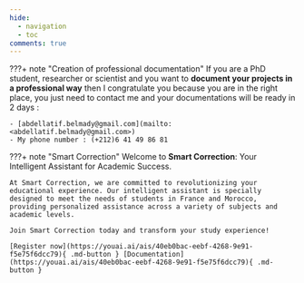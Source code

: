 ```yaml
---
hide:
  - navigation
  - toc
comments: true
---
```


???+ note "Creation of professional documentation"
    If you are a PhD student, researcher or scientist and you want to **document your projects in a professional way** then I congratulate you because you are in the right place, you just need to contact me and your documentations will be ready in 2 days :

    - [abdellatif.belmady@gmail.com](mailto:<abdellatif.belmady@gmail.com>)
    - My phone number : (+212)6 41 49 86 81
  
???+ note "Smart Correction"
    Welcome to **Smart Correction**: Your Intelligent Assistant for Academic Success.

    At Smart Correction, we are committed to revolutionizing your educational experience. Our intelligent assistant is specially designed to meet the needs of students in France and Morocco, providing personalized assistance across a variety of subjects and academic levels.

    Join Smart Correction today and transform your study experience!

    [Register now](https://youai.ai/ais/40eb0bac-eebf-4268-9e91-f5e75f6dcc79){ .md-button } [Documentation](https://youai.ai/ais/40eb0bac-eebf-4268-9e91-f5e75f6dcc79){ .md-button }